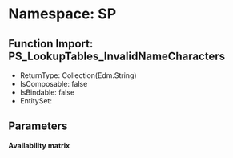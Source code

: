 # Namespace: SP

## Function Import: PS_LookupTables_InvalidNameCharacters

- ReturnType: Collection(Edm.String)
- IsComposable: false
- IsBindable: false
- EntitySet: 

## Parameters

**Availability matrix**

